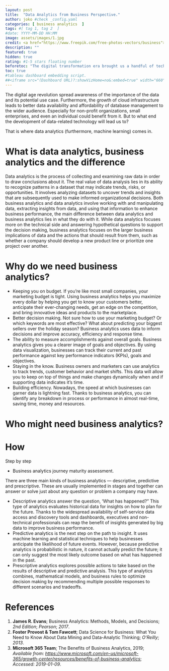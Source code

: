 ```yaml
---
layout: post
title:  "Data Analytics from Business Perspective."
author: joko #check _config.yaml
categories: [ business analytics  ]
tags: #[ tag 1, tag 2  ]
#date: YYYY-MM-DD HH:MM
image: assets/images/1.jpg
credit: <a href="https://www.freepik.com/free-photos-vectors/business">Business photo created by freepik - www.freepik.com</a>
description: ""
featured: true
hidden: true
rating: #1-5 stars floating number
beforetoc: "The digital transformation era brought us a handful of technology, term, and practical implementation that helps either individual or organization to improve and overcome their problem. One of them is business analytics which is a branch of data analytics practice and implementation."
toc: true
#tableau dashboard embedding script.
##<iframe src="(Dashboard URL)?:showVizHome=no&:embed=true" width="660" height="900"></iframe>
---
```


The digital age revolution spread awareness of the importance of the data and its potential use case. Furthermore, the growth of cloud infrastructure leads to better data availability and affordability of database management to the wider audience. Especially for non-profit organizations, small enterprises, and even an individual could benefit from it. But to what end the development of data-related technology will lead us to?

That is where data analytics (furthermore, machine learning) comes in.

# What is data analytics, business analytics and the difference

Data analytics is the process of collecting and examining raw data in order to draw conclusions about it. The real value of data analysis lies in its ability to recognize patterns in a dataset that may indicate trends, risks, or opportunities. It involves analyzing datasets to uncover trends and insights that are subsequently used to make informed organizational decisions. Both business analytics and data analytics involve working with and manipulating data, extracting insights from data, and using that information to enhance business performance, the main difference between data analytics and business analytics lies in what they do with it. While data analytics focuses more on the technical side and answering hypothetical questions to support the decision making, business analytics focuses on the larger business implications of data and the actions that should result from them, such as whether a company should develop a new product line or prioritize one project over another. 

# Why do we need business analytics?

- Keeping you on budget. If you’re like most small companies, your marketing budget is tight. Using business analytics helps you maximize every dollar by helping you get to know your customers better, anticipate their ever-changing needs, get an edge on the competition, and bring innovative ideas and products to the marketplace.  
- Better decision making. Not sure how to use your marketing budget? Or which keywords are most effective? What about predicting your biggest sellers over the holiday season? Business analytics uses data to inform decisions and improve accuracy, efficiency and response time. 
- The ability to measure accomplishments against overall goals. Business analytics gives you a clearer image of goals and objectives. By using data visualization, businesses can track their current and past performance against key performance indicators (KPIs), goals and objectives. 
- Staying in the know. Business owners and marketers can use analytics to track trends, customer behavior and market shifts. This data will allow you to keep on top of things and make changes dynamically when and if supporting data indicates it’s time. 
- Building efficiency. Nowadays, the speed at which businesses can garner data is lightning fast. Thanks to business analytics, you can identify any breakdown in process or performance in almost real-time, saving time, money and resources.  


# Who might need business analytics?



# How

Step by step
- Business analytics journey maturity assessment.

There are three main kinds of business analytics — descriptive, predictive and prescriptive. These are usually implemented in stages and together can answer or solve just about any question or problem a company may have. 

- Descriptive analytics answer the question, ‘What has happened?” This type of analytics evaluates historical data for insights on how to plan for the future. Thanks to the widespread availability of self-service data access and discovery tools and dashboards, executives and non-technical professionals can reap the benefit of insights generated by big data to improve business performance.
- Predictive analytics is the next step on the path to insight. It uses machine learning and statistical techniques to help businesses anticipate the likelihood of future events. However, because predictive analytics is probabilistic in nature, it cannot actually predict the future; it can only suggest the most likely outcome based on what has happened in the past.
- Prescriptive analytics explores possible actions to take based on the results of descriptive and predictive analysis. This type of analytics combines, mathematical models, and business rules to optimize decision making by recommending multiple possible responses to different scenarios and tradeoffs.

# References
1. **James R. Evans**; Business Analytics: Methods, Models, and Decisions; *2nd Edition*; *Pearson*; *2017*.
2. **Foster Provost & Tom Fawcett**; Data Science for Business: What You Need to Know About Data Mining and Data-Analytic Thinking; *O'Reilly*; *2013*.
3. **Microsoft 365 Team**; The Benefits of Business Analytics, 2019; *Available from: https://www.microsoft.com/en-us/microsoft-365/growth-center/resources/benefits-of-business-analytics*; *Accessed: 2019-01-09*.